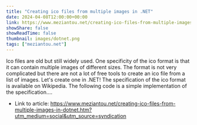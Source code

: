 ```yaml
---
title: "Creating ico files from multiple images in .NET"
date: 2024-04-08T12:00:00+00:00
link: https://www.meziantou.net/creating-ico-files-from-multiple-images-in-dotnet.htm?utm_medium=social&utm_source=syndication
showShare: false
showReadTime: false
thumbnail: images/dotnet.png
tags: ["meziantou.net"]
---
```

Ico files are old but still widely used. One specificity of the ico format is that it can contain multiple images of different sizes. The format is not very complicated but there are not a lot of free tools to create an ico file from a list of images. Let's create one in .NET! The specification of the ico format is available on Wikipedia. The following code is a simple implementation of the specification.…

- Link to article: https://www.meziantou.net/creating-ico-files-from-multiple-images-in-dotnet.htm?utm_medium=social&utm_source=syndication
